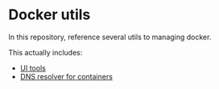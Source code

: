# Docker utils

In this repository, reference several utils to managing docker. 

This actually includes:

- [UI tools](ui)
- [DNS resolver for containers](dns)